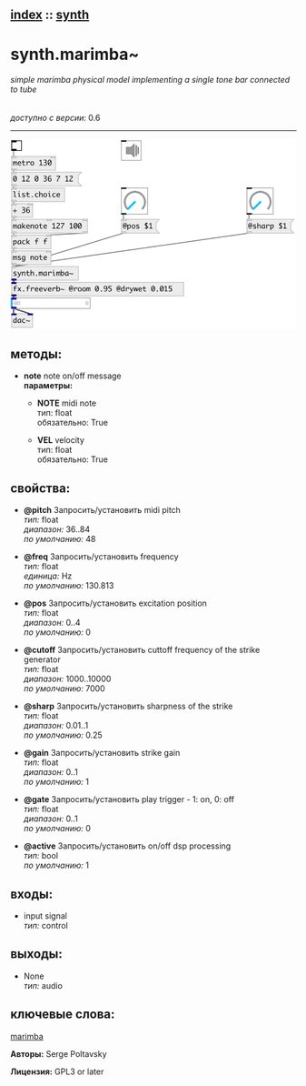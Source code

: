 [index](index.html) :: [synth](category_synth.html)
---

# synth.marimba~

###### simple marimba physical model implementing a single tone bar connected to tube

*доступно с версии:* 0.6

---




[![example](../examples/img/synth.marimba~.jpg)](../examples/pd/synth.marimba~.pd)





## методы:

* **note**
note on/off message<br>
  __параметры:__
  - **NOTE** midi note<br>
    тип: float <br>
    обязательно: True <br>

  - **VEL** velocity<br>
    тип: float <br>
    обязательно: True <br>




## свойства:

* **@pitch** 
Запросить/установить midi pitch<br>
_тип:_ float<br>
_диапазон:_ 36..84<br>
_по умолчанию:_ 48<br>

* **@freq** 
Запросить/установить frequency<br>
_тип:_ float<br>
_единица:_ Hz<br>
_по умолчанию:_ 130.813<br>

* **@pos** 
Запросить/установить excitation position<br>
_тип:_ float<br>
_диапазон:_ 0..4<br>
_по умолчанию:_ 0<br>

* **@cutoff** 
Запросить/установить cuttoff frequency of the strike generator<br>
_тип:_ float<br>
_диапазон:_ 1000..10000<br>
_по умолчанию:_ 7000<br>

* **@sharp** 
Запросить/установить sharpness of the strike<br>
_тип:_ float<br>
_диапазон:_ 0.01..1<br>
_по умолчанию:_ 0.25<br>

* **@gain** 
Запросить/установить strike gain<br>
_тип:_ float<br>
_диапазон:_ 0..1<br>
_по умолчанию:_ 1<br>

* **@gate** 
Запросить/установить play trigger - 1: on, 0: off<br>
_тип:_ float<br>
_диапазон:_ 0..1<br>
_по умолчанию:_ 0<br>

* **@active** 
Запросить/установить on/off dsp processing<br>
_тип:_ bool<br>
_по умолчанию:_ 1<br>



## входы:

* input signal<br>
_тип:_ control



## выходы:

* None<br>
_тип:_ audio



## ключевые слова:

[marimba](keywords/marimba.html)






**Авторы:** Serge Poltavsky




**Лицензия:** GPL3 or later





